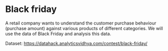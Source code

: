 # Black friday
 A retail company wants to understand the customer purchase behaviour (purchase amount) against various products of different categories.
 We will use the data of Black Friday and analysis this data.

Dataset: https://datahack.analyticsvidhya.com/contest/black-friday/

